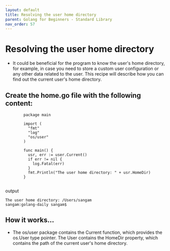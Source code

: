 ```yaml
---
layout: default
title: Resolving the user home directory
parent: Golang for Beginners - Standard Library
nav_order: 57
---
```



# Resolving the user home directory

- It could be beneficial for the program to know the user's home directory, for example, in case you need to store a custom user configuration or any other data related to the user. 
This recipe will describe how you can find out the current user's home directory.

## Create the home.go file with the following content:
```
        package main

        import (
          "fmt"
          "log"
          "os/user"
        )

        func main() {
          usr, err := user.Current()
          if err != nil {
            log.Fatal(err)
          }
          fmt.Println("The user home directory: " + usr.HomeDir)
        }


```
output
```sangam:golang-daily sangam$ go run home.go 
The user home directory: /Users/sangam
sangam:golang-daily sangam$ 

```
## How it works...

- The os/user package contains the  Current function, which provides the os.User type pointer. The User contains the HomeDir property, which contains the path of the current user's home directory. 
